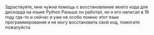 Здраствуйте, мне нужна помощь с восстановление моего кода для дискорда на языке Python
Раньше он работал, но я его написал в 18 году где-то и сейчас я уже не особо помню этот язык программирования и не могу восстановить свой код, помогите пожалуйста
